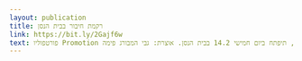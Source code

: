 ```yaml
---
layout: publication
title: רקמת חיבור בבית הנסן
link: https://bit.ly/2Gajf6w
text: פורטפוליו Promotion התערוכה רקמת חיבור, שמבקשת לפעול כמעין רקמת חיבור במציאות של סכסוך ושל הפרדה, תיפתח ביום חמישי 14.2 בבית הנסן. אוצרת: גבי המבורג פימה
---
```

